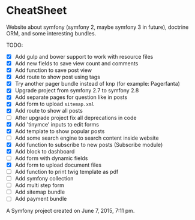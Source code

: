 CheatSheet
==========

Website about symfony (symfony 2, maybe symfony 3 in future), doctrine ORM, and some interesting bundles.

TODO:

- [X] Add gulp and bower support to work with resource files
- [X] Add new fields to save view count and comments
- [X] Add function to save post view
- [X] Add route to show post using tags
- [X] Try another pager bundle instead of knp (for example: Pagerfanta)
- [X] Upgrade project from symfony 2.7 to symfony 2.8
- [X] Add separate pages for question like in posts
- [X] Add form to upload `sitemap.xml`
- [X] Add route to show all posts
- [ ] After upgrade project fix all deprecations in code
- [X] Add 'tinymce' inputs to edit forms
- [X] Add template to show popular posts
- [ ] Add some search engine to search content inside website
- [X] Add function to subscribe to new posts (Subscribe module)
- [X] Add block to dashboard
- [ ] Add form with dynamic fields
- [X] Add form to upload document files
- [ ] Add function to print twig template as pdf
- [ ] Add symfony collection
- [ ] Add multi step form
- [ ] Add sitemap bundle
- [ ] Add payment bundle

A Symfony project created on June 7, 2015, 7:11 pm.
